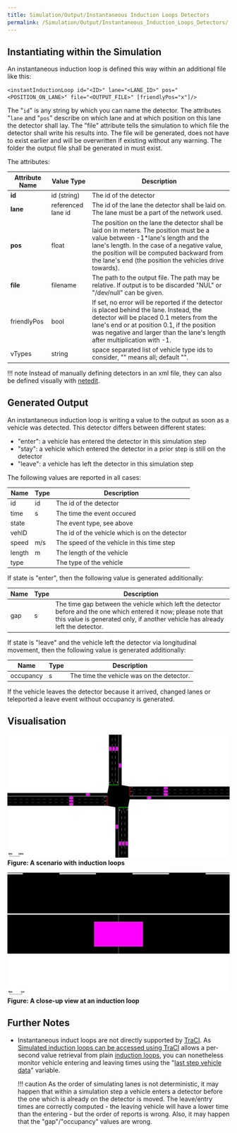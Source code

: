 ```yaml
---
title: Simulation/Output/Instantaneous Induction Loops Detectors
permalink: /Simulation/Output/Instantaneous_Induction_Loops_Detectors/
---
```


## Instantiating within the Simulation

An instantaneous induction loop is defined this way within an additional
file like this:

```
<instantInductionLoop id="<ID>" lane="<LANE_ID>" pos="<POSITION_ON_LANE>" file="<OUTPUT_FILE>" [friendlyPos="x"]/>
```


The "`id`" is any string by which you can name
the detector. The attributes "`lane` and
"`pos`" describe on which lane and at which
position on this lane the detector shall lay. The "file" attribute tells
the simulation to which file the detector shall write his results into.
The file will be generated, does not have to exist earlier and will be
overwritten if existing without any warning. The folder the output file
shall be generated in must exist.

The attributes:

| Attribute Name | Value Type         | Description                                                                                           |
| -------------- | ------------------ | ------------------------------------------------------------------------------------------------------ |
| **id**         | id (string)        | The id of the detector                                                                                |
| **lane**       | referenced lane id | The id of the lane the detector shall be laid on. The lane must be a part of the network used.         |
| **pos**        | float              | The position on the lane the detector shall be laid on in meters. The position must be a value between -1\*lane's length and the lane's length. In the case of a negative value, the position will be computed backward from the lane's end (the position the vehicles drive towards). |
| **file**       | filename           | The path to the output file. The path may be relative. If output is to be discarded "NUL" or "/dev/null" can be given.      |
| friendlyPos    | bool               | If set, no error will be reported if the detector is placed behind the lane. Instead, the detector will be placed 0.1 meters from the lane's end or at position 0.1, if the position was negative and larger than the lane's length after multiplication with -1.                      |
| vTypes         | string             | space separated list of vehicle type ids to consider, "" means all; default "".                       |

!!! note
    Instead of manually defining detectors in an xml file, they can also be defined visually with [netedit](../../netedit.md).

## Generated Output

An instantaneous induction loop is writing a value to the output as soon
as a vehicle was detected. This detector differs between different
states:

- "enter": a vehicle has entered the detector in this simulation step
- "stay": a vehicle which entered the detector in a prior step is
  still on the detector
- "leave": a vehicle has left the detector in this simulation step

The following values are reported in all cases:

| Name   | Type | Description                                    |
| ------ | ---- | ---------------------------------------------- |
| id     | id   | The id of the detector                         |
| time   | s    | The time the event occured                     |
| state  |      | The event type, see above                      |
| vehID  |      | The id of the vehicle which is on the detector |
| speed  | m/s  | The speed of the vehicle in this time step     |
| length | m    | The length of the vehicle                      |
| type   |      | The type of the vehicle                        |

If state is "enter", then the following value is generated additionally:

| Name | Type | Description        |
| ---- | ---- | -------------------------------------------------------------------------------------------------------- |
| gap  | s    | The time gap between the vehicle which left the detector before and the one which entered it now; please note that this value is generated only, if another vehicle has already left the detector. |

If state is "leave" and the vehicle left the detector via longitudinal
movement, then the following value is generated additionally:

| Name      | Type | Description                               |
| --------- | ---- | ----------------------------------------- |
| occupancy | s    | The time the vehicle was on the detector. |

If the vehicle leaves the detector because it arrived, changed lanes or
teleported a leave event without occupancy is generated.

## Visualisation

![instantaneous_loops.svg](../../images/Instantaneous_loops.svg "instantaneous_loops.svg") 
**Figure: A scenario with induction loops**


![instantaneous_loop_closeup.svg](../../images/Instantaneous_loop_closeup.svg "instantaneous_loop_closeup.svg") 
**Figure: A close-up view at an
induction loop**

## Further Notes

- Instantaneous induct loops are not directly supported by
  [TraCI](../../TraCI.md). As [Simulated induction loops can be
  accessed using
  TraCI](../../TraCI/Induction_Loop_Value_Retrieval.md) allows a
  per-second value retrieval from plain [induction
  loops](../../Simulation/Output/Induction_Loops_Detectors_(E1).md),
  you can nonetheless monitor vehicle entering and leaving times using
  the "[last step vehicle
  data](../../TraCI/Induction_Loop_Value_Retrieval.md#response_to_last_steps_vehicle_data_0x17)"
  variable.

  !!! caution
      As the order of simulating lanes is not deterministic, it may happen that within a simulation step a vehicle enters a detector before the one which is already on the detector is moved. The leave/entry times are correctly computed - the leaving vehicle will have a lower time than the entering - but the order of reports is wrong. Also, it may happen that the "gap"/"occupancy" values are wrong.